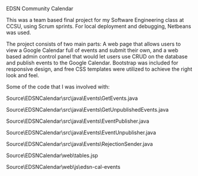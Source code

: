 EDSN Community Calendar

This was a team based final project for my Software Engineering class at CCSU, using Scrum sprints. For local deployment and debugging, Netbeans was used. 


The project consists of two main parts: A web page that allows users to view a Google Calendar full of events and submit their own, and a web based admin control panel that would let users use CRUD on the database and publish events to the Google Calendar. Bootstrap was included for responsive design, and free CSS templates were utilized to achieve the right look and feel. 

Some of the code that I was involved with:

Source\EDSNCalendar\src\java\Events\GetEvents.java

Source\EDSNCalendar\src\java\Events\GetUnpublishedEvents.java

Source\EDSNCalendar\src\java\Events\EventPublisher.java

Source\EDSNCalendar\src\java\Events\EventUnpublisher.java

Source\EDSNCalendar\src\java\Events\RejectionSender.java

Source\EDSNCalendar\web\tables.jsp

Source\EDSNCalendar\web\js\edsn-cal-events

